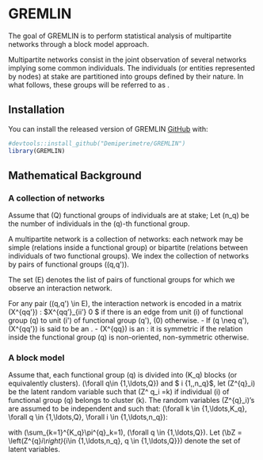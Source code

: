 
<!-- README.md is generated from README.Rmd. Please edit that file -->

# GREMLIN

<!-- badges: start -->

<!-- badges: end -->

The goal of GREMLIN is to perform statistical analysis of multipartite
networks through a block model approach.

Multipartite networks consist in the joint observation of several
networks implying some common individuals. The individuals (or entities
represented by nodes) at stake are partitioned into groups defined by
their nature. In what follows, these groups will be referred to as .

## Installation

You can install the released version of GREMLIN
[GitHub](https://github.com/) with:

``` r
#devtools::install_github("Demiperimetre/GREMLIN")
library(GREMLIN)
```

## Mathematical Background

### A collection of networks

Assume that \(Q\) functional groups of individuals are at stake; Let
\(n_q\) be the number of individuals in the \(q\)-th functional group.

A multipartite network is a collection of networks: each network may be
simple (relations inside a functional group) or bipartite (relations
between individuals of two functional groups). We index the collection
of networks by pairs of functional groups \((q,q')\).

The set \(E\) denotes the list of pairs of functional groups for which
we observe an interaction network.

For any pair \((q,q') \in E\), the interaction network is encoded in a
matrix \(X^{qq'}\) : $X^{qq’}\_{ii’} 0 $ if there is an edge from unit
\(i\) of functional group \(q\) to unit \(i'\) of functional group
\(q'\), \(0\) otherwise. - If \(q \neq q'\), \(X^{qq'}\) is said to be
an . - \(X^{qq}\) is an : it is symmetric if the relation inside the
functional group \(q\) is non-oriented, non-symmetric otherwise.

### A block model

Assume that, each functional group \(q\) is divided into \(K_q\) blocks
(or equivalently clusters). \(\forall q\in \{1,\ldots,Q\}\) and $ i
{1,,n\_q}$, let \(Z^{q}_i\) be the latent random variable such that
\(Z^ q_i =k\) if individual \(i\) of functional group \(q\) belongs to
cluster \(k\). The random variables \(Z^{q}_i\)’s are assumed to be
independent and such that:
\(\forall k \in \{1,\ldots,K_q\}, \forall q \in \{1,\ldots,Q\}, \forall i \in \{1,\ldots,n_q\}\):

with \(\sum_{k=1}^{K_q}\pi^{q}_k=1\), \(\forall q \in \{1,\ldots,Q\}\).
Let
\(\bZ = \left(Z^{q}_i\right)_{i\in \{1,\ldots,n_q\}, q \in \{1,\ldots,Q\}}\)
denote the set of latent variables.
